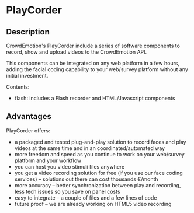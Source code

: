 PlayCorder
===========


Description
-----------

CrowdEmotion's PlayCorder include a series of software components to record, show and upload videos to the CrowdEmotion API.

This components can be integrated on any web platform in a few hours, adding the facial coding capability to your web/survey platform without any initial investment.

Contents:

 - flash: includes a Flash recorder and HTML/Javascript components


Advantages
----------

PlayCorder offers:

 - a packaged and tested plug-and-play solution to record faces and play videos at the same time and in an coordinated/automated way
 - more freedom and speed as you continue to work on your web/survey platform and your workflow
 - you can host you video stimuli files anywhere
 - you get a video recording solution for free (if you use our face coding services) – solutions out there can cost thousands €/month
 - more accuracy – better synchronization between play and recording, less tech issues so you save on panel costs
 - easy to integrate – a couple of files and a few lines of code
 - future proof – we are already working on HTML5 video recording

